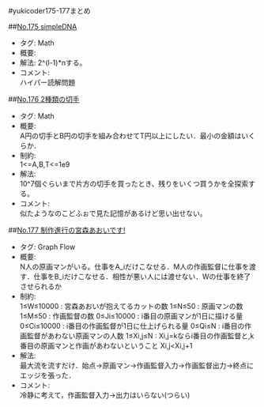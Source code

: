 #yukicoder175-177まとめ

##[No.175 simpleDNA](http://yukicoder.me/problems/415)
+ タグ: Math
+ 概要:  
+ 解法:
2^(l-1)\*nする。
+ コメント:  
ハイパー読解問題

##[No.176 2種類の切手](http://yukicoder.me/problems/457)
+ タグ: Math
+ 概要:  
A円の切手とB円の切手を組み合わせてT円以上にしたい．最小の金額はいくらか．
+ 制約:  
1<=A,B,T<=1e9
+ 解法:  
10^7個ぐらいまで片方の切手を買ったとき、残りをいくつ買うかを全探索する。
+ コメント:  
似たようなのこどふぉで見た記憶があるけど思い出せない。

##[No.177 制作進行の宮森あおいです!](http://yukicoder.me/problems/177)
+ タグ: Graph Flow
+ 概要:  
N人の原画マンがいる。仕事をA\_iだけこなせる．M人の作画監督に仕事を渡す．仕事をB\_iだけこなせる．相性が悪い人には渡せない．Wの仕事を終了させられるか
+ 制約:  
1≤W≤10000 : 宮森あおいが抱えてるカットの数
1≤N≤50 : 原画マンの数
1≤M≤50 : 作画監督の数
0≤Ji≤10000 : i番目の原画マンが1日に描ける量
0≤Ci≤10000 : i番目の作画監督が1日に仕上げられる量
0≤Qi≤N : i番目の作画監督があわない原画マンの人数
1≤Xi,j≤N : Xi,j=kならi番目の作画監督と,k番目の原画マンと作画があわないということ
Xi,j<Xi,j+1
+ 解法:  
最大流を流すだけ．始点->原画マン->作画監督入力->作画監督出力->終点にエッジを張った．
+ コメント:  
冷静に考えて，作画監督入力->出力はいらない(つらい)
